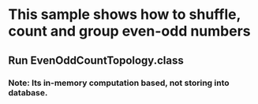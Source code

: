 # This sample shows how to shuffle, count and group even-odd numbers 

## Run EvenOddCountTopology.class

### Note: Its in-memory computation based, not storing into database. 


